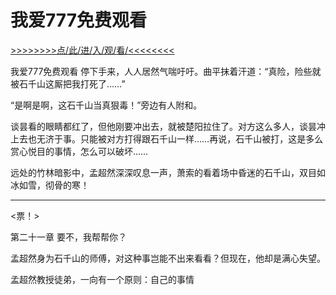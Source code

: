 # 我爱777免费观看

<a href="https://8h9e.vip/">>>>>>>>>点/此/进/入/观/看/<<<<<<<<</a>

我爱777免费观看
停下手来，人人居然气喘吁吁。曲平抹着汗道：“真险，险些就被石千山这厮把我打死了……”

“是啊是啊，这石千山当真狠毒！”旁边有人附和。

谈昙看的眼睛都红了，但他刚要冲出去，就被楚阳拉住了。对方这么多人，谈昙冲上去也无济于事。只能被对方打得跟石千山一样……再说，石千山被打，这是多么赏心悦目的事情，怎么可以破坏……

远处的竹林暗影中，孟超然深深叹息一声，萧索的看着场中昏迷的石千山，双目如冰如雪，彻骨的寒！

******************

<票！>

第二十一章 要不，我帮帮你？

孟超然身为石千山的师傅，对这种事岂能不出来看看？但现在，他却是满心失望。

孟超然教授徒弟，一向有一个原则：自己的事情
